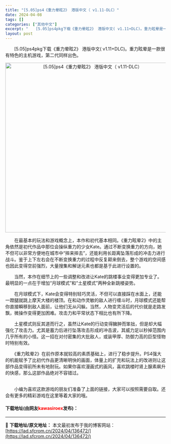 ```yaml
---
title: "[5.05]ps4《重力晕眩2》 港版中文（ v1.11-DLC）"
date: 2024-04-08
tags: []
categories: ["其他中文"]
excerpt: "　　[5.05]ps4pkg下载《重力晕眩2》 港版中文( v1.11+DLC)。重力眩晕是一款很有特色的主机游戏，第二代同样出色。 　　在最基本的玩法和游戏概念上，本作和初代基本相同。《重力眩晕2》中的主角依然是初代作品中那位会操纵重力的少女Kate。通过不断变换重力的方向，她不但可以非常方便地在&hellip;"
layout: post
---
```


 <p>　　[5.05]ps4pkg下载《重力晕眩2》 港版中文( v1.11+DLC)。重力眩晕是一款很有特色的主机游戏，第二代同样出色。</p> <p align="center"><img align="" border="0" src="https://lad.sfcrom.cn/wp-content/uploads/2024/04/20240408_6613886143b82.webp" width="533" alt="[5.05]ps4《重力晕眩2》 港版中文（ v1.11-DLC）" /></p> <p>　　在最基本的玩法和游戏概念上，本作和初代基本相同。《重力眩晕2》中的主角依然是初代作品中那位会操纵重力的少女Kate。通过不断变换重力的方向，她不但可以非常方便地在城市中&ldquo;摔来摔去&rdquo;，还能利用长距离坠落形成的冲击力进行战斗。鉴于上下左右会在不断变换重力的过程中反复颠来倒去，整个游戏的空间感也因此变得空前强烈，大量搜集和解谜元素也都是基于此进行设置的。</p> <p>　　当然，本作在细节上的一些调整和改进让Kate的跳楼事业变得更加专业了。最明显的一点在于增加&ldquo;月球模式&rdquo;和&ldquo;土星模式&rdquo;两种全新跳楼姿势。</p> <p>　　在月球模式下，Kate会变得特别轻巧灵活，不但可以直接踩在水面上，还能一蹬腿就跳上摩天大楼的楼顶。在和动作灵敏的敌人进行缠斗时，月球模式还能帮你直接瞬移到敌人面前，让他们无从闪躲。当然，人物变灵活后的代价就是走路发飘，微操作变得更加困难。攻击力和平常状态下相比也有所下降。</p> <p>　　土星模式则反其道而行之，虽然让Kate的行动变得臃肿而笨拙，但是却大幅强化了攻击力。尤其是蓄力后进行坠落攻击形成的冲击波，其威力足以秒掉范围内几乎所有的小怪。这一招在对付密集的大批敌人，或装甲厚、防御力高的巨型怪物时特别有效。</p> <p>　　《重力眩晕2》在前作原本就较高的素质基础上，进行了稳步提升。PS4强大的机能赋予了比初代作品更清晰明快的画面，体量上的扩充和玩法上的改进则让这部作品变得前所未有地耐玩。如果你喜欢漫画式的画风，喜欢跳楼时肾上腺素飙升的快感，那么这部作品绝对不容错过。</p> <p><br />　　小编为喜欢这款游戏的朋友们准备了上面的链接，大家可以按照需要自取。还会有更多的精彩游戏在这里等着大家的哦。</p> <p><h4>下载地址(由网友<font color="red">kawasiroex</font>发布)：</h4></p> 

---
📖 **下载地址/原文地址：** 本文最初发布于我的博客网站：[https://lad.sfcrom.cn/2024/04/136472/](https://lad.sfcrom.cn/2024/04/136472/)
